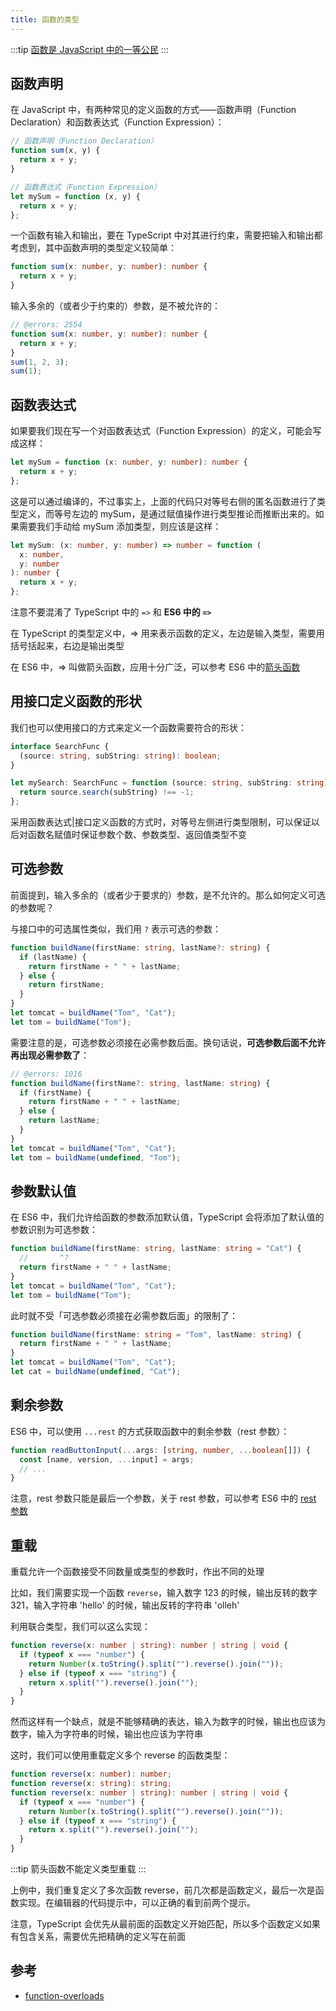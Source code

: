 ```yaml
---
title: 函数的类型
---
```


:::tip
[函数是 JavaScript 中的一等公民](https://llh911001.gitbooks.io/mostly-adequate-guide-chinese/content/ch2.html#%E4%B8%BA%E4%BD%95%E9%92%9F%E7%88%B1%E4%B8%80%E7%AD%89%E5%85%AC%E6%B0%91)
:::

## 函数声明

在 JavaScript 中，有两种常见的定义函数的方式——函数声明（Function Declaration）和函数表达式（Function Expression）：

```js
// 函数声明（Function Declaration）
function sum(x, y) {
  return x + y;
}

// 函数表达式（Function Expression）
let mySum = function (x, y) {
  return x + y;
};
```

一个函数有输入和输出，要在 TypeScript 中对其进行约束，需要把输入和输出都考虑到，其中函数声明的类型定义较简单：

```ts twoslash
function sum(x: number, y: number): number {
  return x + y;
}
```

输入多余的（或者少于约束的）参数，是不被允许的：

```ts twoslash
// @errors: 2554
function sum(x: number, y: number): number {
  return x + y;
}
sum(1, 2, 3);
sum(1);
```

## 函数表达式

如果要我们现在写一个对函数表达式（Function Expression）的定义，可能会写成这样：

```ts twoslash
let mySum = function (x: number, y: number): number {
  return x + y;
};
```

这是可以通过编译的，不过事实上，上面的代码只对等号右侧的匿名函数进行了类型定义，而等号左边的 mySum，是通过赋值操作进行类型推论而推断出来的。如果需要我们手动给 mySum 添加类型，则应该是这样：

```ts twoslash
let mySum: (x: number, y: number) => number = function (
  x: number,
  y: number
): number {
  return x + y;
};
```

注意不要混淆了 TypeScript 中的 `=>` 和 **ES6 中的 `=>`**

在 TypeScript 的类型定义中，=> 用来表示函数的定义，左边是输入类型，需要用括号括起来，右边是输出类型

在 ES6 中，=> 叫做箭头函数，应用十分广泛，可以参考 ES6 中的[箭头函数](https://es6.ruanyifeng.com/#docs/function#%E7%AE%AD%E5%A4%B4%E5%87%BD%E6%95%B0)

## 用接口定义函数的形状

我们也可以使用接口的方式来定义一个函数需要符合的形状：

```ts twoslash
interface SearchFunc {
  (source: string, subString: string): boolean;
}

let mySearch: SearchFunc = function (source: string, subString: string) {
  return source.search(subString) !== -1;
};
```

采用函数表达式|接口定义函数的方式时，对等号左侧进行类型限制，可以保证以后对函数名赋值时保证参数个数、参数类型、返回值类型不变

## 可选参数

前面提到，输入多余的（或者少于要求的）参数，是不允许的。那么如何定义可选的参数呢？

与接口中的可选属性类似，我们用 `?` 表示可选的参数：

```ts twoslash
function buildName(firstName: string, lastName?: string) {
  if (lastName) {
    return firstName + " " + lastName;
  } else {
    return firstName;
  }
}
let tomcat = buildName("Tom", "Cat");
let tom = buildName("Tom");
```

需要注意的是，可选参数必须接在必需参数后面。换句话说，**可选参数后面不允许再出现必需参数了**：

```ts twoslash
// @errors: 1016
function buildName(firstName?: string, lastName: string) {
  if (firstName) {
    return firstName + " " + lastName;
  } else {
    return lastName;
  }
}
let tomcat = buildName("Tom", "Cat");
let tom = buildName(undefined, "Tom");
```

## 参数默认值

在 ES6 中，我们允许给函数的参数添加默认值，TypeScript 会将添加了默认值的参数识别为可选参数：

```ts twoslash
function buildName(firstName: string, lastName: string = "Cat") {
  //       ^?
  return firstName + " " + lastName;
}
let tomcat = buildName("Tom", "Cat");
let tom = buildName("Tom");
```

此时就不受「可选参数必须接在必需参数后面」的限制了：

```ts twoslash
function buildName(firstName: string = "Tom", lastName: string) {
  return firstName + " " + lastName;
}
let tomcat = buildName("Tom", "Cat");
let cat = buildName(undefined, "Cat");
```

## 剩余参数

ES6 中，可以使用 `...rest` 的方式获取函数中的剩余参数（rest 参数）：

```ts twoslash
function readButtonInput(...args: [string, number, ...boolean[]]) {
  const [name, version, ...input] = args;
  // ...
}
```

注意，rest 参数只能是最后一个参数，关于 rest 参数，可以参考 ES6 中的 [rest 参数](https://es6.ruanyifeng.com/#docs/function#rest%E5%8F%82%E6%95%B0)

## 重载

重载允许一个函数接受不同数量或类型的参数时，作出不同的处理

比如，我们需要实现一个函数 `reverse`，输入数字 123 的时候，输出反转的数字 321，输入字符串 'hello' 的时候，输出反转的字符串 'olleh'

利用联合类型，我们可以这么实现：

```ts twoslash
function reverse(x: number | string): number | string | void {
  if (typeof x === "number") {
    return Number(x.toString().split("").reverse().join(""));
  } else if (typeof x === "string") {
    return x.split("").reverse().join("");
  }
}
```

然而这样有一个缺点，就是不能够精确的表达，输入为数字的时候，输出也应该为数字，输入为字符串的时候，输出也应该为字符串

这时，我们可以使用重载定义多个 reverse 的函数类型：

```ts twoslash
function reverse(x: number): number;
function reverse(x: string): string;
function reverse(x: number | string): number | string | void {
  if (typeof x === "number") {
    return Number(x.toString().split("").reverse().join(""));
  } else if (typeof x === "string") {
    return x.split("").reverse().join("");
  }
}
```

:::tip
箭头函数不能定义类型重载
:::

上例中，我们重复定义了多次函数 reverse，前几次都是函数定义，最后一次是函数实现。在编辑器的代码提示中，可以正确的看到前两个提示。

注意，TypeScript 会优先从最前面的函数定义开始匹配，所以多个函数定义如果有包含关系，需要优先把精确的定义写在前面

## 参考
- [function-overloads](https://www.typescriptlang.org/docs/handbook/2/functions.html#function-overloads)
